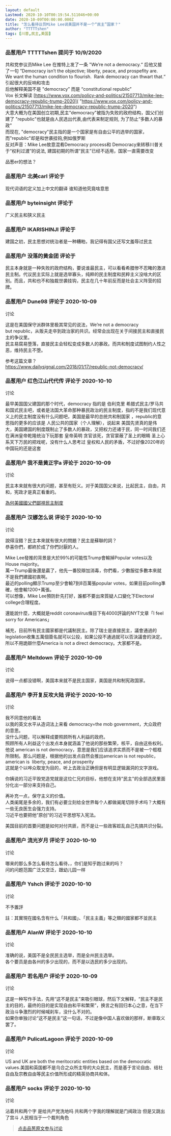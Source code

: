 ```yaml
---
layout: default
Lastmod: 2020-10-10T00:19:54.511046+00:00
date: 2020-10-09T00:00:00.000Z
title: "怎么看待议员Mike Lee说美国并不是一个“民主”国家？"
author: "TTTTTshen"
tags: [川普,民主,美国]
---
```



### 品葱用户 **TTTTTshen** 提问于 10/9/2020
    
共和党参议员Mike Lee 在推特上发了一条 "We’re not a democracy.“ 后他又接了一句 ”Democracy isn’t the objective; liberty, peace, and prospefity are.  We want the human condition to flourish.  Rank democracy can thwart that.“ 引起很大的反响和攻击  
后他解释美国不是 "democracy” 而是 “constitutional republic”  
Vox 长文解读 [https://www.vox.com/policy-and-politics/21507713/mike-lee-democracy-republic-trump-2020]( "https://www.vox.com/policy-and-politics/21507713/mike-lee-democracy-republic-trump-2020")  
大意大概为在美国创立初期,民主“democracy"被指为失败的政府结构，国父们创建了 "republic"也就是由人民选出代表,由代表来制定规则, 为了防止“多数人的暴政"  
而现在, "democracy"民主指的是一个国家是有自由公平的选举的国家，而"republic"却是和世袭挂钩,例如俄罗斯  
反对声音：Mike Lee故意混肴Democracy process和 Democracy来转移川普关于“权利过渡”的说法, 建国初期的所谓“民主”已经不适用，国家一直需要改变  
  
品葱er的想法？
    
                

### 品葱用户 **北美carl** 评论于 
        
现代词语的定义加上中文的翻译 谁知道他究竟啥意思
        
                

### 品葱用户 **byteinsight** 评论于 
        
广义民主和狭义民主
        
                

### 品葱用户 **IKARISHINJI** 评论于 
        
建国之初，民主思想对统治者是一种糟粕，我记得有国父还写文羞辱过民主
        
                

### 品葱用户 **没落的黄金团** 评论于 
        
民主本身就是一种失败的政府结构，要说谁最民主，可以看看希腊惨不忍睹的激进民主制。代议民主实际上就是选举寡头，纯粹的民主制度和民粹主义没啥大的区别。而且，共和也不和独裁世袭挂钩，民主在几十年前反而是社会主义阵营的招牌。
        
                

### 品葱用户 **Dune98** 评论于 2020-10-09
讨论

        
这是在美国保守派群体里极其常见的说法，We’re not a democracy but republic，从贩夫走卒到政治家的共识。经常会出现在关于间接民主和直接民主的争议里。  
民主易腐易堕落，直接民主会轻松变成多数人的暴政。而共和制度试图制约人性之恶，维持民主不堕。  
  
参考这篇文章？  
https://www.dailysignal.com/2018/01/17/republic-not-democracy/
        
                

### 品葱用户 **红色江山代代传** 评论于 2020-10-10
讨论

        
最早美国国父建国的那个时代，democracy 指的是 伯利克里 希腊式民主/罗马共和国式民主吧，或者是法国大革命那种暴民政治的民主制度，指的不是我们现代意义上的民主制度没有什么问题吧，美国是最早的总统共和制国家 ，republic的意思指的更多的应该是 人民公共的国家（个人理解），说起来 美国先贤真的是伟大，美国建国的制度既制止了多数人的暴政，又把权力还诸于民，同一时间我们还在满洲皇帝乾隆统治下玩那套 皇帝英明 贪官该死，贪官蒙蔽了圣上的眼睛 圣上心系天下万民的把戏呢，没有什么人思考过 皇权和人民的矛盾，不过好像2020年的中国玩的还是这套
        
                

### 品葱用户 **我不是黄正宇a** 评论于 2020-10-09
讨论

        
民主本来就有很大的问题，甚至有贬义。对于美国国父来说，比起民主，自由，共和，宪政才是真正看重的。  
  
[為何美國國父們鄙視民主制度]( "https://www.youtube.com/watch?v=cb2ymOdx_ac")
        
                

### 品葱用户 **汉娜怎么说** 评论于 2020-10-10
讨论

        
說得沒錯？民主本來就有很大的問題？民主是蘇聯的詞？  
恭喜你們，都終於成了你們討厭的人。  
  
Mike Lee發推的背景是大於99%的可能性Trump會輸掉Popular votes以及House majority。  
萬一Trump最後還是贏了，他先一番狡辯加消毒，你們看，少數服從多數本來就不是我們建國初衷啊。  
最近的polling顯示Trump至少會輸7到8百萬張popular votes，如果目前polling準確，他會輸1200+萬張。  
可以想像，Mike Lee預防針先打好，誰都不要出來質疑人口變化下Electoral college合理程度。  
  
還能說什麼，大概就是reddit coronavirus條目下有4000評論的NYT文章「I feel sorry for Americans」  
  
補充，目前所有民主國家都是代議制民主。除了瑞士是直接民主，議會通過的legislation收集五萬個簽名就可以公投，如果公投不通過就可以否決議會的決定。所以不用詭辯什麼America is not a direct democracy。大家都不是。
        
                

### 品葱用户 **Meltdown** 评论于 2020-10-09
讨论

        
说得一点都没错啊，美国本来就不是民主国家，美国是共和制宪政国家。
        
                

### 品葱用户 **李开复反攻大陆** 评论于 2020-10-10
讨论

        
我不同意他的看法  
以我的英文水平从造词法上来看 democracy=the mob government，大众政府的意思。  
没什么问题，可以解释成要照顾所有人利益的政府。  
照顾所有人利益这个出发点本身就涵盖了他说的那些繁荣，核平，自由这些权利。  
他说 american is not democracy，意思是我们应该追求实质而不是被一个框框所限制。那么问题是，根据他的出发点自然会推出american is not republic， american is  liberty, peace, and prosperity  
这就是个以哗众取宠为目的，听上去政治正确但是有明显逻辑漏洞的文字游戏。  
  
你姨说的习近平毁党造党就是这位仁兄的目标，他想在支持"民主"的全部选民里面分化出一部分来支持自己。  
  
再补充一点，保守主义的价值。  
人类阑尾是多余的，我们有必要立刻给全世界每个人都做阑尾切除手术吗？大概有一些无良医生会强力支持。  
习近平也要把他”原创“的习近平思想写入宪法。  
  
美国目前的首要问题是如何对付共匪，而不是让一些政客趁乱自己先搞共识分裂。
        
                

### 品葱用户 **流光岁月** 评论于 2020-10-10
讨论

        
哪来的那么多怎么看待怎么看待，，你们是知乎跑过来的吗？  
问的问题范围广泛又空泛，跟幼儿园一样
        
                

### 品葱用户 **Yshch** 评论于 2020-10-10
讨论

        
不予置評  
  
註：其實現在國名含有什么「共和國」、「民主主義」等之類的國家都不並民主
        
                

### 品葱用户 **AlanW** 评论于 2020-10-10
讨论

        
准确的说，美国不是全民民主选举，而是全州民主选举。  
各个要员是由各州的多少出现的，而不是以选民的多少出现的。
        
                

### 品葱用户 **若名用户** 评论于 2020-10-09
讨论

        
这是一种写作手法，先用“这不是民主”来吸引眼球，然后下文解释，“民主不是民主的目的，最终的目的是实现自由和平和繁荣”，换言之有回归本心之意，在当下政治斗争激烈的时候喊刹车，没什么不对的。  
如果你单独讨论“这不是民主”这一句话，不过是像中国人喜欢做的那样，断章取义罢了。
        
                

### 品葱用户 **PulicatLagoon** 评论于 2020-10-09
讨论

        
US and UK are both the meritocratic entities based on the democratic values.美国和英国都不是乌合之众所主导的大众民主，而是基于言论自由、结社自由及宗教自由等民主价值所形成的精英协商共和体。
        
                

### 品葱用户 **socks** 评论于 2020-10-10
讨论

        
沾着共和两个字 是给共产党洗地吗 共和两个字我的理解就是门阀政治 但是又跳出了宫斗 人民相当于一个裁判角色
        
                





> [点击品葱原文参与讨论](https://pincong.rocks/question/31965)

